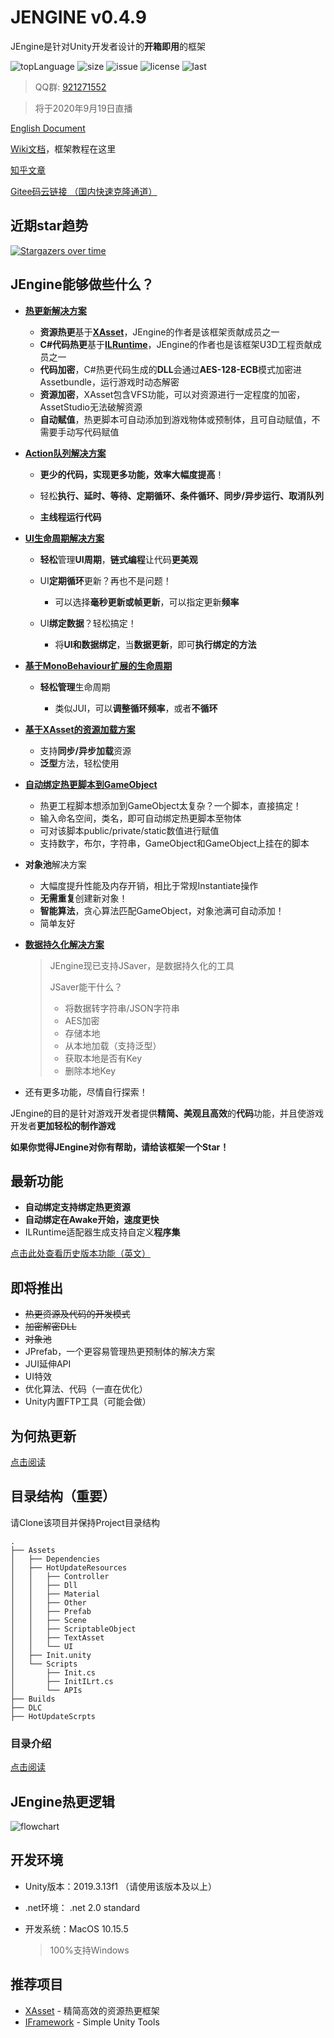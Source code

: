 # JENGINE v0.4.9

JEngine是针对Unity开发者设计的**开箱即用**的框架

![topLanguage](https://img.shields.io/github/languages/top/JasonXuDeveloper/JEngine)
![size](https://img.shields.io/github/languages/code-size/JasonXuDeveloper/JEngine)
![issue](https://img.shields.io/github/issues/JasonXuDeveloper/JEngine)
![license](https://img.shields.io/github/license/JasonXuDeveloper/JEngine)
![last](https://img.shields.io/github/last-commit/JasonXuDeveloper/JEngine)

> QQ群: [921271552](https://jq.qq.com/?_wv=1027&k=cF4hODjW)

> 将于2020年9月19日直播

[English Document](README.md)

[Wiki文档](https://github.com/JasonXuDeveloper/JEngine/wiki)，框架教程在这里

[知乎文章](https://zhuanlan.zhihu.com/p/218105381)

[Gitee码云链接 （国内快速克隆通道）](https://gitee.com/JasonXuDeveloper/JEngine)

## 近期star趋势

[![Stargazers over time](https://starchart.cc/JasonXuDeveloper/JEngine.svg)](https://starchart.cc/JasonXuDeveloper/JEngine)

## JEngine能够做些什么？

- **[热更新解决方案 ](Docs/zh-cn/WhyHotUpdate.md)**

  - **资源热更**基于[**XAsset**](https://github.com/xasset/xasset)，JEngine的作者是该框架贡献成员之一
  - **C#代码热更**基于[**ILRuntime**](https://github.com/Ourpalm/ILRuntime)，JEngine的作者也是该框架U3D工程贡献成员之一
  - **代码加密**，C#热更代码生成的**DLL**会通过**AES-128-ECB**模式加密进Assetbundle，运行游戏时动态解密
  - **资源加密**，XAsset包含VFS功能，可以对资源进行一定程度的加密，AssetStudio无法破解资源
  - **自动赋值**，热更脚本可自动添加到游戏物体或预制体，且可自动赋值，不需要手动写代码赋值

- **[Action队列解决方案](Docs/zh-cn/JAction.md)**

  - **更少的代码，实现更多功能，效率大幅度提高**！

  - 轻松**执行、延时、等待、定期循环、条件循环、同步/异步运行、取消队列**

  - **主线程运行代码**
  
- **[UI生命周期解决方案](Docs/zh-cn/JUI.md)**

  - **轻松**管理**UI周期**，**链式编程**让代码**更美观**

  - UI**定期循环**更新？再也不是问题！
  
    - 可以选择**毫秒更新或帧更新**，可以指定更新**频率**
  
  - UI**绑定数据**？轻松搞定！
    
    - 将**UI和数据绑定**，当**数据更新**，即可**执行绑定的方法**
    
  
- **[基于MonoBehaviour扩展的生命周期](Docs/zh-cn/JBehaviour.md)**

  - **轻松管理**生命周期

    - 类似JUI，可以**调整循环频率**，或者**不循环**

- **[基于XAsset的资源加载方案](Docs/zh-cn/JResource.md)** 

  - 支持**同步/异步加载**资源
  - **泛型**方法，轻松使用

- **[自动绑定热更脚本到GameObject](Docs/zh-cn/AutoBind.md)**

  - 热更工程脚本想添加到GameObject太复杂？一个脚本，直接搞定！
  - 输入命名空间，类名，即可自动绑定热更脚本至物体
  - 可对该脚本public/private/static数值进行赋值
  - 支持数字，布尔，字符串，GameObject和GameObject上挂在的脚本

- **对象池**解决方案

  - 大幅度提升性能及内存开销，相比于常规Instantiate操作
  - **无需重复**创建新对象！
  - **智能算法**，贪心算法匹配GameObject，对象池满可自动添加！
  - 简单友好

- **[数据持久化解决方案](Docs/zh-cn/JSaver.md)**

  > JEngine现已支持JSaver，是数据持久化的工具
  >
  > JSaver能干什么？
  >
  > - 将数据转字符串/JSON字符串
  > - AES加密
  > - 存储本地
  > - 从本地加载（支持泛型）
  > - 获取本地是否有Key
  > - 删除本地Key

- 还有更多功能，尽情自行探索！

JEngine的目的是针对游戏开发者提供**精简、美观且高效**的**代码**功能，并且使游戏开发者**更加轻松的制作游戏**

**如果你觉得JEngine对你有帮助，请给该框架一个Star！**



## 最新功能

- **自动绑定支持绑定热更资源**
- **自动绑定在Awake开始，速度更快**
- ILRuntime适配器生成支持自定义**程序集**

[点击此处查看历史版本功能（英文）](CHANGE.md)



## 即将推出

- ~~热更资源及代码的开发模式~~
- ~~加密解密DLL~~
- ~~对象池~~
- JPrefab，一个更容易管理热更预制体的解决方案
- JUI延伸API
- UI特效
- 优化算法、代码（一直在优化）
- Unity内置FTP工具（可能会做）



## 为何热更新

[点击阅读](Docs/zh-cn/WhyHotUpdate.md)



## 目录结构（重要）

请Clone该项目并保持Project目录结构

```
.
├── Assets
│   ├── Dependencies
│   ├── HotUpdateResources
│   │   ├── Controller
│   │   ├── Dll
│   │   ├── Material
│   │   ├── Other
│   │   ├── Prefab
│   │   ├── Scene
│   │   ├── ScriptableObject
│   │   ├── TextAsset
│   │   └── UI
│   ├── Init.unity
│   └── Scripts
│       ├── Init.cs
│       ├── InitILrt.cs
│       └── APIs
├── Builds
├── DLC
├── HotUpdateScrpts
```

### 目录介绍

[点击阅读](Docs/zh-cn/DirectoriesDiscription.md)



## JEngine热更逻辑

![flowchart](https://s1.ax1x.com/2020/09/06/wenIpV.png)



## 开发环境

- Unity版本：2019.3.13f1 （请使用该版本及以上）

- .net环境： .net 2.0 standard

- 开发系统：MacOS 10.15.5

  > 100%支持Windows



## 推荐项目

- [XAsset](https://github.com/xasset/xasset) - 精简高效的资源热更框架
- [IFramework](https://github.com/OnClick9927/IFramework) - Simple Unity Tools
